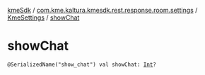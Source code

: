 [kmeSdk](../../index.md) / [com.kme.kaltura.kmesdk.rest.response.room.settings](../index.md) / [KmeSettings](index.md) / [showChat](./show-chat.md)

# showChat

`@SerializedName("show_chat") val showChat: `[`Int`](https://kotlinlang.org/api/latest/jvm/stdlib/kotlin/-int/index.html)`?`